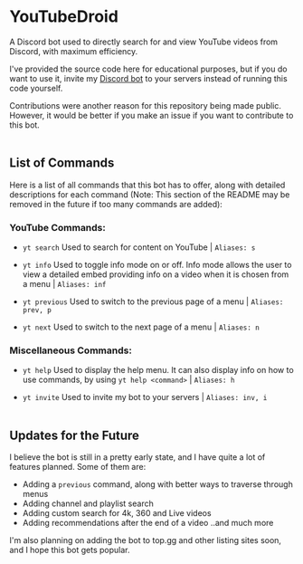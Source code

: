 # YouTubeDroid
A Discord bot used to directly search for and view YouTube videos from Discord, with maximum efficiency.

I've provided the source code here for educational purposes, but if you do want to use it, invite my [Discord bot](https://discord.com/api/oauth2/authorize?client_id=722011282068209736&permissions=8&scope=bot) to your servers instead of running this code yourself.

Contributions were another reason for this repository being made public. However, it would be better if you make an issue if you want to contribute to this bot.
\
&nbsp;
## List of Commands

Here is a list of all commands that this bot has to offer, along with detailed descriptions for each command (Note: This section of the README may be removed in the future if too many commands are added):

### YouTube Commands:

- `yt search` Used to search for content on YouTube | `Aliases: s`

- `yt info` Used to toggle info mode on or off. Info mode allows the user to view a detailed embed providing info on a video when it is chosen from a menu | `Aliases: inf`

- `yt previous` Used to switch to the previous page of a menu | `Aliases: prev, p`

- `yt next` Used to switch to the next page of a menu | `Aliases: n`

### Miscellaneous Commands:

- `yt help` Used to display the help menu. It can also display info on how to use commands, by using `yt help <command>` | `Aliases: h`

- `yt invite` Used to invite my bot to your servers | `Aliases: inv, i`
\
&nbsp;
## Updates for the Future

I believe the bot is still in a pretty early state, and I have quite a lot of features planned. Some of them are:

- Adding a `previous` command, along with better ways to traverse through menus
- Adding channel and playlist search
- Adding custom search for 4k, 360 and Live videos
- Adding recommendations after the end of a video ..and much more

I'm also planning on adding the bot to top.gg and other listing sites soon, and I hope this bot gets popular.
